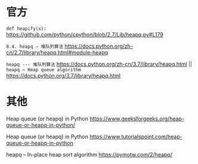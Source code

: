 
# 官方

`def heapify(x):` https://github.com/python/cpython/blob/2.7/Lib/heapq.py#L179

`8.4. heapq — 堆队列算法` https://docs.python.org/zh-cn/2.7/library/heapq.html#module-heapq

`heapq --- 堆队列算法` https://docs.python.org/zh-cn/3.7/library/heapq.html || `heapq — Heap queue algorithm` https://docs.python.org/3.7/library/heapq.html

# 其他

Heap queue (or heapq) in Python https://www.geeksforgeeks.org/heap-queue-or-heapq-in-python/

Heap queue (or heapq) in Python https://www.tutorialspoint.com/heap-queue-or-heapq-in-python

heapq – In-place heap sort algorithm https://pymotw.com/2/heapq/
